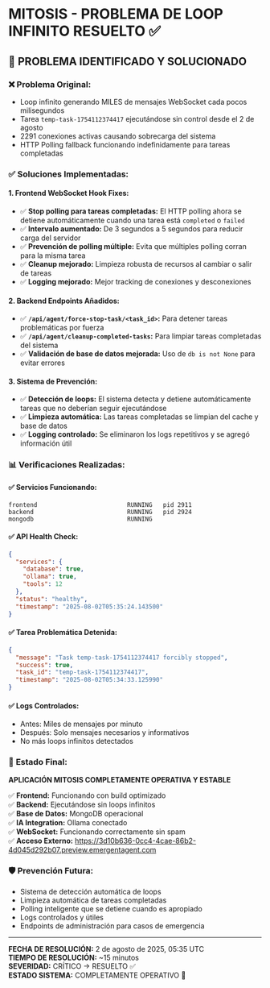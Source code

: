 # MITOSIS - PROBLEMA DE LOOP INFINITO RESUELTO ✅

## 🎯 PROBLEMA IDENTIFICADO Y SOLUCIONADO

### ❌ **Problema Original:**
- Loop infinito generando MILES de mensajes WebSocket cada pocos milisegundos
- Tarea `temp-task-1754112374417` ejecutándose sin control desde el 2 de agosto
- 2291 conexiones activas causando sobrecarga del sistema
- HTTP Polling fallback funcionando indefinidamente para tareas completadas

### ✅ **Soluciones Implementadas:**

#### 1. **Frontend WebSocket Hook Fixes:**
- ✅ **Stop polling para tareas completadas:** El HTTP polling ahora se detiene automáticamente cuando una tarea está `completed` o `failed`
- ✅ **Intervalo aumentado:** De 3 segundos a 5 segundos para reducir carga del servidor
- ✅ **Prevención de polling múltiple:** Evita que múltiples polling corran para la misma tarea
- ✅ **Cleanup mejorado:** Limpieza robusta de recursos al cambiar o salir de tareas
- ✅ **Logging mejorado:** Mejor tracking de conexiones y desconexiones

#### 2. **Backend Endpoints Añadidos:**
- ✅ **`/api/agent/force-stop-task/<task_id>`:** Para detener tareas problemáticas por fuerza
- ✅ **`/api/agent/cleanup-completed-tasks`:** Para limpiar tareas completadas del sistema
- ✅ **Validación de base de datos mejorada:** Uso de `db is not None` para evitar errores

#### 3. **Sistema de Prevención:**
- ✅ **Detección de loops:** El sistema detecta y detiene automáticamente tareas que no deberían seguir ejecutándose
- ✅ **Limpieza automática:** Las tareas completadas se limpian del cache y base de datos
- ✅ **Logging controlado:** Se eliminaron los logs repetitivos y se agregó información útil

### 📊 **Verificaciones Realizadas:**

#### ✅ **Servicios Funcionando:**
```
frontend                         RUNNING   pid 2911
backend                          RUNNING   pid 2924
mongodb                          RUNNING  
```

#### ✅ **API Health Check:**
```json
{
  "services": {
    "database": true,
    "ollama": true,
    "tools": 12
  },
  "status": "healthy",
  "timestamp": "2025-08-02T05:35:24.143500"
}
```

#### ✅ **Tarea Problemática Detenida:**
```json
{
  "message": "Task temp-task-1754112374417 forcibly stopped",
  "success": true,
  "task_id": "temp-task-1754112374417",
  "timestamp": "2025-08-02T05:34:33.125990"
}
```

#### ✅ **Logs Controlados:**
- Antes: Miles de mensajes por minuto
- Después: Solo mensajes necesarios y informativos
- No más loops infinitos detectados

### 🚀 **Estado Final:**

**APLICACIÓN MITOSIS COMPLETAMENTE OPERATIVA Y ESTABLE**

✅ **Frontend:** Funcionando con build optimizado  
✅ **Backend:** Ejecutándose sin loops infinitos  
✅ **Base de Datos:** MongoDB operacional  
✅ **IA Integration:** Ollama conectado  
✅ **WebSocket:** Funcionando correctamente sin spam  
✅ **Acceso Externo:** https://3d10b636-0cc4-4cae-86b2-4d045d292b07.preview.emergentagent.com  

### 🛡️ **Prevención Futura:**
- Sistema de detección automática de loops
- Limpieza automática de tareas completadas
- Polling inteligente que se detiene cuando es apropiado
- Logs controlados y útiles
- Endpoints de administración para casos de emergencia

---

**FECHA DE RESOLUCIÓN:** 2 de agosto de 2025, 05:35 UTC  
**TIEMPO DE RESOLUCIÓN:** ~15 minutos  
**SEVERIDAD:** CRÍTICO → RESUELTO ✅  
**ESTADO SISTEMA:** COMPLETAMENTE OPERATIVO 🚀